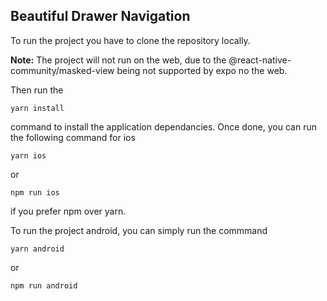 ## Beautiful Drawer Navigation

To run the project you have to clone the repository locally.

**Note:** The project will not run on the web, due to the @react-native-community/masked-view being not supported by expo no the web.

Then run the 
```
yarn install
```
command to install the application dependancies.
Once done, you can run the following command for ios
```
yarn ios
```
or 
```
npm run ios
```
if you prefer npm over yarn.

To run the project android, you can simply run the commmand
```
yarn android
```
or
```
npm run android
```

